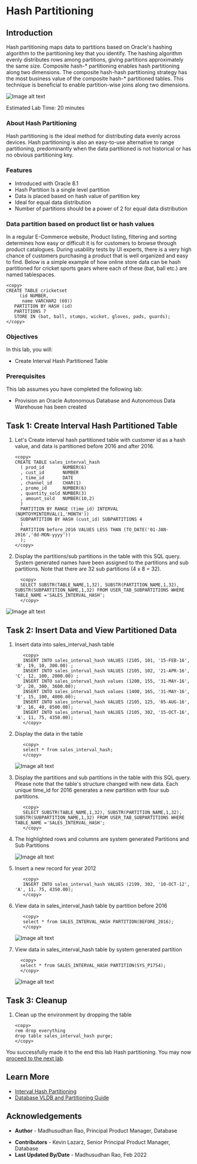 # Hash Partitioning 

## Introduction

Hash partitioning maps data to partitions based on Oracle's hashing algorithm to the partitioning key that you identify. The hashing algorithm evenly distributes rows among partitions, giving partitions approximately the same size. Composite hash-* partitioning enables hash partitioning along two dimensions. The composite hash-hash partitioning strategy has the most business value of the composite hash-* partitioned tables. This technique is beneficial to enable partition-wise joins along two dimensions.

![Image alt text](images/hash-partition-introduction.png "Hash Partition") 

Estimated Lab Time: 20 minutes

### About Hash Partitioning

Hash partitioning is the ideal method for distributing data evenly across devices. Hash partitioning is also an easy-to-use alternative to range partitioning, predominantly when the data partitioned is not historical or has no obvious partitioning key.

### Features

* Introduced with Oracle 8.1
* Hash Partition Is a single level partition
* Data is placed based on hash value of partition key
* Ideal for equal data distribution
* Number of partitions should be a power of 2 for equal data distribution


### Data partition based on product list or hash values 

In a regular E-Commerce website, Product listing, filtering and sorting determines how easy or difficult it is for customers to browse through product catalogues. During usability tests by UI experts, there is a very high chance of customers purchasing a product that is well organized and easy to find. Below is a simple example of how online store data can be hash partitioned for cricket sports gears where each of these (bat, ball etc.) are named tablespaces.   

```
<copy>
CREATE TABLE cricketset
     (id NUMBER,
      name VARCHAR2 (60))
   PARTITION BY HASH (id)
   PARTITIONS 7 
   STORE IN (bat, ball, stumps, wicket, gloves, pads, guards);
</copy>
```
 
### Objectives

In this lab, you will:
* Create Interval Hash Partitioned Table
  
### Prerequisites
This lab assumes you have completed the following lab:

- Provision an Oracle Autonomous Database and Autonomous Data Warehouse has been created
 
## Task 1: Create Interval Hash Partitioned Table

1. Let's Create interval hash partitioned table with customer id as a hash value, and data is partitioned before 2016 and after 2016.

      ```
      <copy>
      CREATE TABLE sales_interval_hash   
        ( prod_id       NUMBER(6)    
        , cust_id       NUMBER    
        , time_id       DATE    
        , channel_id    CHAR(1)    
        , promo_id      NUMBER(6)    
        , quantity_sold NUMBER(3)    
        , amount_sold   NUMBER(10,2)    
        )    
        PARTITION BY RANGE (time_id) INTERVAL (NUMTOYMINTERVAL(1,'MONTH'))    
        SUBPARTITION BY HASH (cust_id) SUBPARTITIONS 4    
        (
        PARTITION before_2016 VALUES LESS THAN (TO_DATE('01-JAN-2016','dd-MON-yyyy'))    
        );
      </copy>
      ```  

2. Display the partitions/sub partitions in the table with this SQL query. System generated names have been assigned to the partitions and sub partitions. Note that there are 32 sub partitions (4 x 8 = 32).
 
      ```
        <copy>
        SELECT SUBSTR(TABLE_NAME,1,32), SUBSTR(PARTITION_NAME,1,32), SUBSTR(SUBPARTITION_NAME,1,32) FROM USER_TAB_SUBPARTITIONS WHERE TABLE_NAME ='SALES_INTERVAL_HASH';
        </copy>
      ``` 

  ![Image alt text](images/display-the-partitions.png "Display the partitions/subpartitions")

## Task 2: Insert Data and View Partitioned Data

1. Insert data into sales\_interval\_hash table

     ```
        <copy>
        INSERT INTO sales_interval_hash VALUES (2105, 101, '15-FEB-16', 'B', 19, 10, 300.00) ;
        INSERT INTO sales_interval_hash VALUES (2105, 102, '21-APR-16', 'C', 12, 100, 2000.00) ;
        INSERT INTO sales_interval_hash values (1200, 155, '31-MAY-16', 'D', 20, 300, 3600.00);
        INSERT INTO sales_interval_hash values (1400, 165, '31-MAY-16', 'E', 15, 100, 4000.00);
        INSERT INTO sales_interval_hash VALUES (2105, 125, '05-AUG-16', 'B', 16, 40, 8500.00);
        INSERT INTO sales_interval_hash VALUES (2105, 302, '15-OCT-16', 'A', 11, 75, 4350.00); 
        </copy>
     ``` 

2. Display the data in the table

     ```
        <copy>
        select * from sales_interval_hash;
        </copy>
     ```

     ![Image alt text](images/sales-interval-hash.png "Display the sales_interval_hash Data")

3. Display the partitions and sub partitions in the table with this SQL query. Please note that the table's structure changed with new data. Each unique time\_id for 2016 generates a new partition with four sub partitions.

     ```
        <copy>
        SELECT SUBSTR(TABLE_NAME,1,32), SUBSTR(PARTITION_NAME,1,32), SUBSTR(SUBPARTITION_NAME,1,32) FROM USER_TAB_SUBPARTITIONS WHERE TABLE_NAME ='SALES_INTERVAL_HASH';
        </copy>
     ```

4. The highlighted rows and columns are system generated Partitions and Sub Partitions

    ![Image alt text](images/sales-interval-hash-data.png "Display the sales_interval_hash Data")

5. Insert a new record for year 2012 

     ```
        <copy> 
        INSERT INTO sales_interval_hash VALUES (2199, 302, '10-OCT-12', 'A', 11, 75, 4350.00);
        </copy>
     ``` 

6. View data in sales\_interval\_hash table by partition before 2016 

     ```
        <copy> 
        select * from SALES_INTERVAL_HASH PARTITION(BEFORE_2016); 
        </copy>
     ```

    ![Image alt text](images/partition-before-2016.png "Display partition before 2016 sales_interval_hash Data")

7. View data in sales\_interval\_hash table by system generated partition  

      ```
        <copy> 
        select * from SALES_INTERVAL_HASH PARTITION(SYS_P1754); 
        </copy>
      ```

      ![Image alt text](images/sys-partition-data.png "Display the sales_interval_hash Data")
 
## Task 3: Cleanup

1. Clean up the environment by dropping the table  

      ```
      <copy>
      rem drop everything 
      drop table sales_interval_hash purge;
      </copy>
      ``` 
 
You successfully made it to the end this lab Hash partitioning. You may now [proceed to the next lab](#next).  

## Learn More

* [Interval Hash Partitioning](https://livesql.oracle.com/apex/livesql/file/content_D08SNCFK262QXWD210YL8JLA0.html)
* [Database VLDB and Partitioning Guide](https://docs.oracle.com/en/database/oracle/oracle-database/21/vldbg/create-composite-partition-table.html#GUID-9ECF0F94-57BB-45F8-824F-48B320F23D9C)

## Acknowledgements

- **Author** - Madhusudhan Rao, Principal Product Manager, Database
* **Contributors** - Kevin Lazarz, Senior Principal Product Manager, Database  
* **Last Updated By/Date** -  Madhusudhan Rao, Feb 2022 
